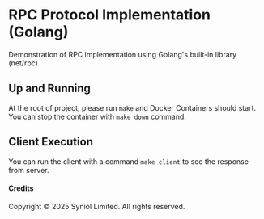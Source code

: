 # RPC Protocol Implementation (Golang)
Demonstration of RPC implementation using Golang's built-in library (net/rpc)


## Up and Running
At the root of project, please run `make` and Docker Containers should start. 
You can stop the container with `make down` command.


## Client Execution
You can run the client with a command `make client` to see the response 
from server.


#### Credits
Copyright &copy; 2025 Syniol Limited. All rights reserved.
